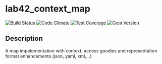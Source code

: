 # lab42\_context\_map

[![Build Status](https://travis-ci.org/RobertDober/lab42_context_map.svg?branch=master)](https://travis-ci.org/RobertDober/lab42_context_map)
[![Code Climate](https://codeclimate.com/github/RobertDober/lab42_context_map/badges/gpa.svg)](https://codeclimate.com/github/RobertDober/lab42_context_map)
[![Test Coverage](https://codeclimate.com/github/RobertDober/lab42_context_map/badges/coverage.svg)](https://codeclimate.com/github/RobertDober/lab42_context_map)
[![Gem Version](https://badge.fury.io/rb/lab42_context_map.svg)](http://badge.fury.io/rb/lab42_context_map)

## Description

A map impelementation with context, access goodies and representation format enhancements (json, yaml, xml,...)


